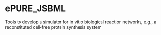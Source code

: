 # ePURE_JSBML
Tools to develop a simulator for in vitro biological reaction networks, e.g., a reconstituted cell-free protein synthesis system
